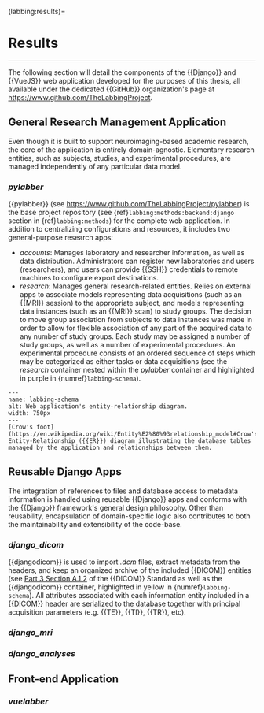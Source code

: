 (labbing:results)=
# Results

<hr>

The following section will detail the components of the {{Django}} and {{VueJS}} web application developed for the purposes of this thesis, all available under the dedicated {{GitHub}} organization's page at https://www.github.com/TheLabbingProject.

## General Research Management Application

Even though it is built to support neuroimaging-based academic research, the core of the application is entirely domain-agnostic. Elementary research entities, such as subjects, studies, and experimental procedures, are managed independently of any particular data model.

### *pylabber*

{{pylabber}} (see https://www.github.com/TheLabbingProject/pylabber) is the base project repository (see {ref}`labbing:methods:backend:django` section in {ref}`labbing:methods`) for the complete web application. In addition to centralizing configurations and resources, it includes two general-purpose research apps:

* *accounts*: Manages laboratory and researcher information, as well as data distribution. Administrators can register new laboratories and users (researchers), and users can provide {{SSH}} credentials to remote machines to configure export destinations.
* *research*: Manages general research-related entities. Relies on external apps to associate models representing data acquisitions (such as an {{MRI}} session) to the appropriate subject, and models representing data instances (such as an {{MRI}} scan) to study groups. The decision to move group association from subjects to data instances was made in order to allow for flexible association of any part of the acquired data to any number of study groups. Each study may be assigned a number of study groups, as well as a number of experimental procedures. An experimental procedure consists of an ordered sequence of steps which may be categorized as either tasks or data acquisitions (see the *research* container nested within the *pylabber* container and highlighted in purple in {numref}`labbing-schema`).

```{figure} ./assets/labbing_schema.png
---
name: labbing-schema
alt: Web application's entity-relationship diagram.
width: 750px
---
[Crow's foot](https://en.wikipedia.org/wiki/Entity%E2%80%93relationship_model#Crow's_foot_notation) Entity-Relationship ({{ER}}) diagram illustrating the database tables managed by the application and relationships between them.
```
## Reusable Django Apps

The integration of references to files and database access to metadata information is handled using reusable {{Django}} apps and conforms with the {{Django}} framework's general design philosophy. Other than reusability, encapsulation of domain-specific logic also contributes to both the maintainability and extensibility of the code-base.

### *django_dicom*

{{djangodicom}} is used to import *.dcm* files, extract metadata from the headers, and keep an organized archive of the included {{DICOM}} entities (see [Part 3 Section A.1.2](https://dicom.nema.org/dicom/2013/output/chtml/part03/chapter_A.html) of the {{DICOM}} Standard as well as the {{djangodicom}} container, highlighted in yellow in {numref}`labbing-schema`). All attributes associated with each information entity included in a {{DICOM}} header are serialized to the database together with principal acquisition parameters (e.g. {{TE}}, {{TI}}, {{TR}}, etc).

### *django_mri*

### *django_analyses*

## Front-end Application

### *vuelabber*

